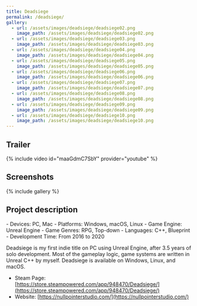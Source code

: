 ```yaml
---
title: Deadsiege
permalink: /deadsiege/
gallery:
  - url: /assets/images/deadsiege/deadsiege02.png
    image_path: /assets/images/deadsiege/deadsiege02.png
  - url: /assets/images/deadsiege/deadsiege03.png
    image_path: /assets/images/deadsiege/deadsiege03.png
  - url: /assets/images/deadsiege/deadsiege04.png
    image_path: /assets/images/deadsiege/deadsiege04.png
  - url: /assets/images/deadsiege/deadsiege05.png
    image_path: /assets/images/deadsiege/deadsiege05.png
  - url: /assets/images/deadsiege/deadsiege06.png  
    image_path: /assets/images/deadsiege/deadsiege06.png
  - url: /assets/images/deadsiege/deadsiege07.png
    image_path: /assets/images/deadsiege/deadsiege07.png
  - url: /assets/images/deadsiege/deadsiege08.png
    image_path: /assets/images/deadsiege/deadsiege08.png
  - url: /assets/images/deadsiege/deadsiege09.png
    image_path: /assets/images/deadsiege/deadsiege09.png
  - url: /assets/images/deadsiege/deadsiege10.png
    image_path: /assets/images/deadsiege/deadsiege10.png
---
```


<h2>Trailer</h2>
{% include video id="maaGdmC7SbY" provider="youtube" %}

<h2>Screenshots</h2>
{% include gallery %}

<h2>Project description</h2>
- Devices: PC, Mac
- Platforms: Windows, macOS, Linux
- Game Engine: Unreal Engine
- Game Genres: RPG, Top-down
- Languages: C++, Blueprint
- Development Time: From 2016 to 2020

Deadsiege is my first indie title on PC using Unreal Engine, after 3.5 years of solo development. Most of the gameplay logic, game systems are written in Unreal C++ by myself. Deadsiege is available on Windows, Linux, and macOS.

- Steam Page: [https://store.steampowered.com/app/948470/Deadsiege/](https://store.steampowered.com/app/948470/Deadsiege/)
- Website: [https://nullpointerstudio.com/](https://nullpointerstudio.com/)